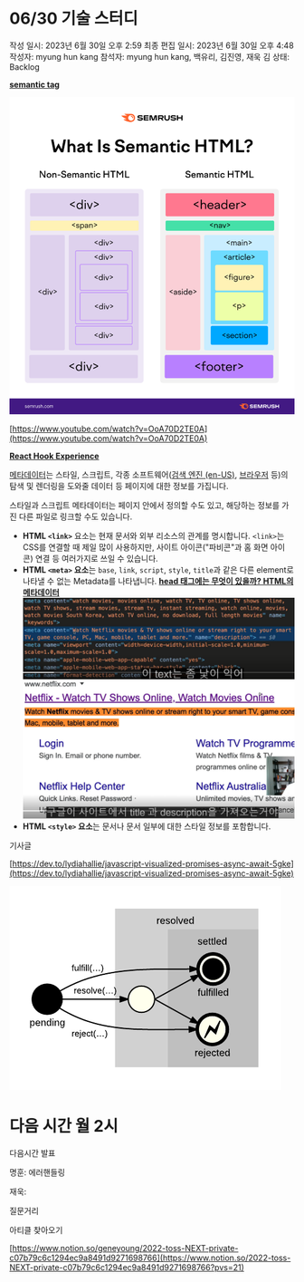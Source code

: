 # 06/30 기술 스터디

작성 일시: 2023년 6월 30일 오후 2:59
최종 편집 일시: 2023년 6월 30일 오후 4:48
작성자: myung hun kang
참석자: myung hun kang, 백유리, 김진영, 재욱 김
상태: Backlog

**[semantic tag](https://github.com/wanted-9th-3team/frontend-study/discussions/72)**

![Untitled](../assets/23.06.30/Untitled.png)

[https://www.youtube.com/watch?v=OoA70D2TE0A](https://www.youtube.com/watch?v=OoA70D2TE0A)

**[React Hook Experience](https://github.com/wanted-9th-3team/frontend-study/discussions/73)**

[메타데이터](https://developer.mozilla.org/ko/docs/Glossary/Metadata)는 스타일, 스크립트, 각종 소프트웨어([검색 엔진 (en-US)](https://developer.mozilla.org/en-US/docs/Glossary/Search_engine), [브라우저](https://developer.mozilla.org/ko/docs/Glossary/Browser) 등)의 탐색 및 렌더링을 도와줄 데이터 등 페이지에 대한 정보를 가집니다.

스타일과 스크립트 메타데이터는 페이지 안에서 정의할 수도 있고, 해당하는 정보를 가진 다른 파일로 링크할 수도 있습니다.

- **HTML `<link>`** 요소는 현재 문서와 외부 리소스의 관계를 명시합니다.
  `<link>`는 CSS를 연결할 때 제일 많이 사용하지만, 사이트 아이콘("파비콘"과 홈 화면 아이콘) 연결 등 여러가지로 쓰일 수 있습니다.
- **HTML `<meta>` 요소**는 `base`, `link`, `script`, `style`, `title`과 같은 다른 element로 나타낼 수 없는 Metadata를 나타냅니다.
  **[head 태그에는 무엇이 있을까? HTML의 메타데이터](https://developer.mozilla.org/ko/docs/Learn/HTML/Introduction_to_HTML/The_head_metadata_in_HTML)**
  ![Untitled](../assets/23.06.30/Untitled%201.png)
  ![Untitled](../assets/23.06.30/Untitled%202.png)
- **HTML `<style>` 요소**는 문서나 문서 일부에 대한 스타일 정보를 포함합니다.

기사글

[https://dev.to/lydiahallie/javascript-visualized-promises-async-await-5gke](https://dev.to/lydiahallie/javascript-visualized-promises-async-await-5gke)

![image.png](../assets/23.06.30/image.png)

# 다음 시간 월 2시

다음시간 발표

명훈: 에러핸들링

재욱:

질문거리

아티클 찾아오기

[https://www.notion.so/geneyoung/2022-toss-NEXT-private-c07b79c6c1294ec9a8491d9271698766](https://www.notion.so/2022-toss-NEXT-private-c07b79c6c1294ec9a8491d9271698766?pvs=21)
